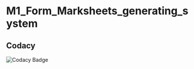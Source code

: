 # M1_Form_Marksheets_generating_system
## Codacy
![Codacy Badge](https://app.codacy.com/project/badge/Grade/5dd59a6341854624acd94932832c826b)
